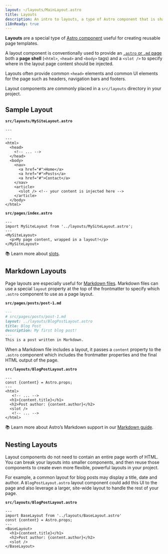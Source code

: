 ```yaml
---
layout: ~/layouts/MainLayout.astro
title: Layouts
description: An intro to layouts, a type of Astro component that is shared between pages for common layouts.
i18nReady: true
---
```


**Layouts** are a special type of [Astro component](/en/core-concepts/astro-components/) useful for creating reusable page templates.

A layout component is conventionally used to provide an [`.astro` or `.md` page](/en/core-concepts/astro-pages/) both a **page shell** (`<html>`, `<head>` and `<body>` tags) and a `<slot />` to specify where in the layout page content should be injected.

Layouts often provide common `<head>` elements and common UI elements for the page such as headers, navigation bars and footers.

Layout components are commonly placed in a `src/layouts` directory in your project.

## Sample Layout

**`src/layouts/MySiteLayout.astro`**

```astro
---

---
<html>
  <head>
    <!-- ... -->
  </head>
  <body>
    <nav>
      <a href="#">Home</a>
      <a href="#">Posts</a>
      <a href="#">Contact</a>
    </nav>
    <article>
      <slot /> <!-- your content is injected here -->
    </article>
  </body>
</html>
```

**`src/pages/index.astro`**

```astro
---
import MySiteLayout from '../layouts/MySiteLayout.astro';
---
<MySiteLayout>
  <p>My page content, wrapped in a layout!</p>
</MySiteLayout>
```


📚 Learn more about [slots](/en/core-concepts/astro-components/#slots).

## Markdown Layouts

Page layouts are especially useful for [Markdown files](/en/guides/markdown-content/#markdown-pages). Markdown files can use a special `layout` property at the top of the frontmatter to specify which `.astro` component to use as a page layout.

**`src/pages/posts/post-1.md`**

```markdown
---
# src/pages/posts/post-1.md
layout: ../layouts/BlogPostLayout.astro
title: Blog Post
description: My first blog post!
---
This is a post written in Markdown.
```

When a Markdown file includes a layout, it passes a `content` property to the `.astro` component which includes the frontmatter properties and the final HTML output of the page.


**`src/layouts/BlogPostLayout.astro`**

```astro
---
const {content} = Astro.props;
---
<html>
   <!-- ... -->
  <h1>{content.title}</h1>
  <h2>Post author: {content.author}</h2>
  <slot />
   <!-- ... -->
</html>
```

📚 Learn more about Astro’s Markdown support in our [Markdown guide](/en/guides/markdown-content/).

## Nesting Layouts

Layout components do not need to contain an entire page worth of HTML. You can break your layouts into smaller components, and then reuse those components to create even more flexible, powerful layouts in your project.

For example, a common layout for blog posts may display a title, date and author. A `BlogPostLayout.astro` layout component could add this UI to the page and also leverage a larger, site-wide layout to handle the rest of your page.

**`src/layouts/BlogPostLayout.astro`**

```astro
---
import BaseLayout from '../layouts/BaseLayout.astro'
const {content} = Astro.props;
---
<BaseLayout>
  <h1>{content.title}</h1>
  <h2>Post author: {content.author}</h2>
  <slot />
</BaseLayout>
```
